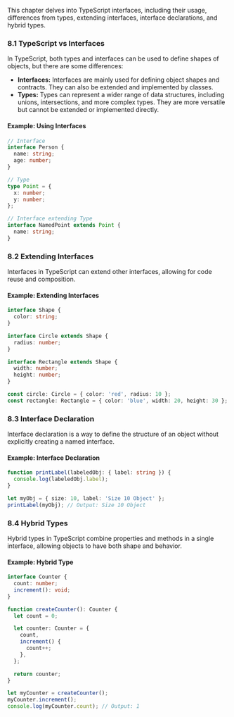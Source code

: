 This chapter delves into TypeScript interfaces, including their usage, differences from types, extending interfaces, interface declarations, and hybrid types.

### 8.1 TypeScript vs Interfaces

In TypeScript, both types and interfaces can be used to define shapes of objects, but there are some differences:

- **Interfaces:** Interfaces are mainly used for defining object shapes and contracts. They can also be extended and implemented by classes.
- **Types:** Types can represent a wider range of data structures, including unions, intersections, and more complex types. They are more versatile but cannot be extended or implemented directly.

#### Example: Using Interfaces

```typescript
// Interface
interface Person {
  name: string;
  age: number;
}

// Type
type Point = {
  x: number;
  y: number;
};

// Interface extending Type
interface NamedPoint extends Point {
  name: string;
}
```

### 8.2 Extending Interfaces

Interfaces in TypeScript can extend other interfaces, allowing for code reuse and composition.

#### Example: Extending Interfaces

```typescript
interface Shape {
  color: string;
}

interface Circle extends Shape {
  radius: number;
}

interface Rectangle extends Shape {
  width: number;
  height: number;
}

const circle: Circle = { color: 'red', radius: 10 };
const rectangle: Rectangle = { color: 'blue', width: 20, height: 30 };
```

### 8.3 Interface Declaration

Interface declaration is a way to define the structure of an object without explicitly creating a named interface.

#### Example: Interface Declaration

```typescript
function printLabel(labeledObj: { label: string }) {
  console.log(labeledObj.label);
}

let myObj = { size: 10, label: 'Size 10 Object' };
printLabel(myObj); // Output: Size 10 Object
```

### 8.4 Hybrid Types

Hybrid types in TypeScript combine properties and methods in a single interface, allowing objects to have both shape and behavior.

#### Example: Hybrid Type

```typescript
interface Counter {
  count: number;
  increment(): void;
}

function createCounter(): Counter {
  let count = 0;

  let counter: Counter = {
    count,
    increment() {
      count++;
    },
  };

  return counter;
}

let myCounter = createCounter();
myCounter.increment();
console.log(myCounter.count); // Output: 1
```
